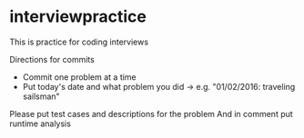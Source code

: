 # interviewpractice
This is practice for coding interviews

Directions for commits
* Commit one problem at a time
* Put today's date and what problem you did
  -> e.g. "01/02/2016: traveling sailsman"


Please put test cases and descriptions for the problem
And in comment put runtime analysis
